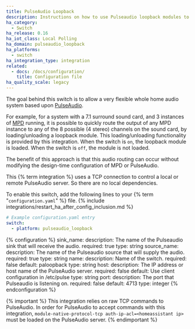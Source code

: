 ```yaml
---
title: PulseAudio Loopback
description: Instructions on how to use Pulseaudio loopback modules to build a flexible whole-home audio system.
ha_category:
  - Switch
ha_release: 0.16
ha_iot_class: Local Polling
ha_domain: pulseaudio_loopback
ha_platforms:
  - switch
ha_integration_type: integration
related:
  - docs: /docs/configuration/
    title: Configuration file
ha_quality_scale: legacy
---
```


The goal behind this switch is to allow a very flexible whole home audio system based upon [PulseAudio](https://www.freedesktop.org/wiki/Software/PulseAudio/).

For example, for a system with a 7.1 surround sound card, and 3 instances of [MPD](https://www.musicpd.org/) running, it is possible to quickly route the output of any MPD instance to any of the 8 possible (4 stereo) channels on the sound card, by loading/unloading a loopback module. This loading/unloading functionality is provided by this integration. When the switch is `on`, the loopback module is loaded.  When the switch is `off`, the module is not loaded.

The benefit of this approach is that this audio routing can occur without modifying the design-time configuration of MPD or PulseAudio.

This {% term integration %} uses a TCP connection to control a local or remote PulseAudio server. So there are no local dependencies.

To enable this switch, add the following lines to your {% term "`configuration.yaml`" %} file.
{% include integrations/restart_ha_after_config_inclusion.md %}

```yaml
# Example configuration.yaml entry
switch:
  - platform: pulseaudio_loopback
```

{% configuration %}
sink_name:
  description: The name of the Pulseaudio sink that will receive the audio.
  required: true
  type: string
source_name:
  description: The name of the Pulseaudio source that will supply the audio.
  required: true
  type: string
name:
  description: Name of the switch.
  required: false
  default: paloopback
  type: string
host:
  description: The IP address or host name of the PulseAudio server.
  required: false
  default: Use client configuration in /etc/pulse
  type: string
port:
  description: The port that Pulseaudio is listening on.
  required: false
  default: 4713
  type: integer
{% endconfiguration %}

{% important %}
This integration relies on raw TCP commands to PulseAudio. In order for PulseAudio to accept commands with this integration, `module-native-protocol-tcp auth-ip-acl=<homeassistant ip>` must be loaded on the PulseAudio server.
{% endimportant %}
